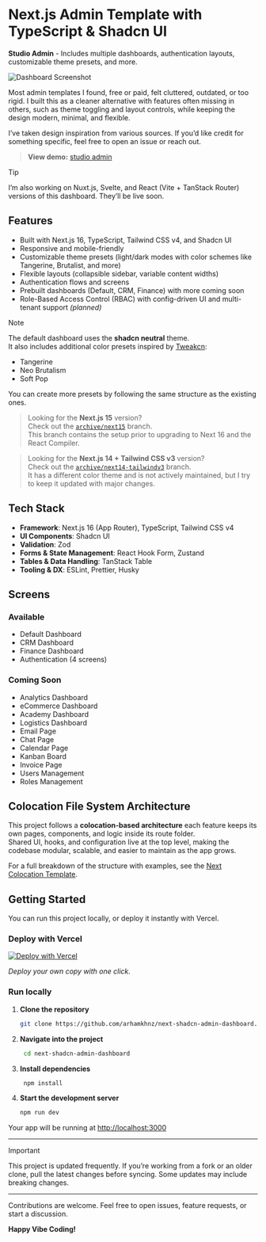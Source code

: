 # Next.js Admin Template with TypeScript & Shadcn UI

**Studio Admin** - Includes multiple dashboards, authentication layouts, customizable theme presets, and more.

<img src="https://github.com/arhamkhnz/next-shadcn-admin-dashboard/blob/main/media/dashboard.png?version=4" alt="Dashboard Screenshot">

Most admin templates I found, free or paid, felt cluttered, outdated, or too rigid. I built this as a cleaner alternative with features often missing in others, such as theme toggling and layout controls, while keeping the design modern, minimal, and flexible.

I’ve taken design inspiration from various sources. If you’d like credit for something specific, feel free to open an issue or reach out.

> **View demo:** [studio admin](https://next-shadcn-admin-dashboard.vercel.app)

> [!TIP]
> I’m also working on Nuxt.js, Svelte, and React (Vite + TanStack Router) versions of this dashboard. They’ll be live soon.

## Features

- Built with Next.js 16, TypeScript, Tailwind CSS v4, and Shadcn UI  
- Responsive and mobile-friendly  
- Customizable theme presets (light/dark modes with color schemes like Tangerine, Brutalist, and more)  
- Flexible layouts (collapsible sidebar, variable content widths)  
- Authentication flows and screens  
- Prebuilt dashboards (Default, CRM, Finance) with more coming soon  
- Role-Based Access Control (RBAC) with config-driven UI and multi-tenant support *(planned)*  

> [!NOTE]
> The default dashboard uses the **shadcn neutral** theme.  
> It also includes additional color presets inspired by [Tweakcn](https://tweakcn.com):  
>
> - Tangerine  
> - Neo Brutalism  
> - Soft Pop  
>
> You can create more presets by following the same structure as the existing ones.

> Looking for the **Next.js 15** version?  
> Check out the [`archive/next15`](https://github.com/arhamkhnz/next-shadcn-admin-dashboard/tree/archive/next15) branch.  
> This branch contains the setup prior to upgrading to Next 16 and the React Compiler.

> Looking for the **Next.js 14 + Tailwind CSS v3** version?  
> Check out the [`archive/next14-tailwindv3`](https://github.com/arhamkhnz/next-shadcn-admin-dashboard/tree/archive/next14-tailwindv3) branch.  
> It has a different color theme and is not actively maintained, but I try to keep it updated with major changes.  

## Tech Stack

- **Framework**: Next.js 16 (App Router), TypeScript, Tailwind CSS v4  
- **UI Components**: Shadcn UI  
- **Validation**: Zod  
- **Forms & State Management**: React Hook Form, Zustand  
- **Tables & Data Handling**: TanStack Table  
- **Tooling & DX**: ESLint, Prettier, Husky  

## Screens

### Available
- Default Dashboard  
- CRM Dashboard  
- Finance Dashboard  
- Authentication (4 screens)

### Coming Soon
- Analytics Dashboard  
- eCommerce Dashboard  
- Academy Dashboard  
- Logistics Dashboard  
- Email Page  
- Chat Page  
- Calendar Page  
- Kanban Board  
- Invoice Page  
- Users Management  
- Roles Management  

## Colocation File System Architecture

This project follows a **colocation-based architecture** each feature keeps its own pages, components, and logic inside its route folder.  
Shared UI, hooks, and configuration live at the top level, making the codebase modular, scalable, and easier to maintain as the app grows.

For a full breakdown of the structure with examples, see the [Next Colocation Template](https://github.com/arhamkhnz/next-colocation-template).

## Getting Started

You can run this project locally, or deploy it instantly with Vercel.

### Deploy with Vercel

[![Deploy with Vercel](https://vercel.com/button)](https://vercel.com/new/clone?repository-url=https%3A%2F%2Fgithub.com%2Farhamkhnz%2Fnext-shadcn-admin-dashboard)

_Deploy your own copy with one click._

### Run locally

1. **Clone the repository**
   ```bash
   git clone https://github.com/arhamkhnz/next-shadcn-admin-dashboard.git
   ```
   
2. **Navigate into the project**
   ```bash
    cd next-shadcn-admin-dashboard
   ```
   
3. **Install dependencies**
   ```bash
    npm install
   ```

4. **Start the development server**
   ```bash
   npm run dev
   ```

Your app will be running at [http://localhost:3000](http://localhost:3000)

---

> [!IMPORTANT]  
> This project is updated frequently. If you’re working from a fork or an older clone, pull the latest changes before syncing. Some updates may include breaking changes.

---

Contributions are welcome. Feel free to open issues, feature requests, or start a discussion.


**Happy Vibe Coding!**
